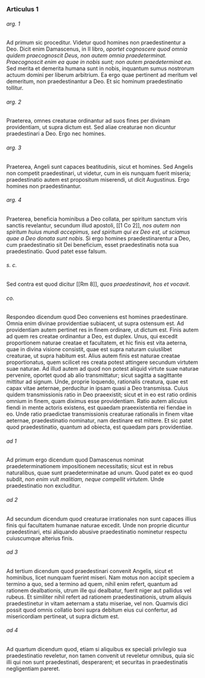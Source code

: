 ### Articulus 1

###### arg. 1
Ad primum sic proceditur. Videtur quod homines non praedestinentur a Deo. Dicit enim Damascenus, in II libro, *oportet cognoscere quod omnia quidem praecognoscit Deus, non autem omnia praedeterminat. Praecognoscit enim ea quae in nobis sunt; non autem praedeterminat ea*. Sed merita et demerita humana sunt in nobis, inquantum sumus nostrorum actuum domini per liberum arbitrium. Ea ergo quae pertinent ad meritum vel demeritum, non praedestinantur a Deo. Et sic hominum praedestinatio tollitur.

###### arg. 2
Praeterea, omnes creaturae ordinantur ad suos fines per divinam providentiam, ut supra dictum est. Sed aliae creaturae non dicuntur praedestinari a Deo. Ergo nec homines.

###### arg. 3
Praeterea, Angeli sunt capaces beatitudinis, sicut et homines. Sed Angelis non competit praedestinari, ut videtur, cum in eis nunquam fuerit miseria; praedestinatio autem est propositum miserendi, ut dicit Augustinus. Ergo homines non praedestinantur.

###### arg. 4
Praeterea, beneficia hominibus a Deo collata, per spiritum sanctum viris sanctis revelantur, secundum illud apostoli, [[1 Co 2]], *nos autem non spiritum huius mundi accepimus, sed spiritum qui ex Deo est, ut sciamus quae a Deo donata sunt nobis*. Si ergo homines praedestinarentur a Deo, cum praedestinatio sit Dei beneficium, esset praedestinatis nota sua praedestinatio. Quod patet esse falsum.

###### s. c.
Sed contra est quod dicitur [[Rm 8]], *quos praedestinavit, hos et vocavit*.

###### co.
Respondeo dicendum quod Deo conveniens est homines praedestinare. Omnia enim divinae providentiae subiacent, ut supra ostensum est. Ad providentiam autem pertinet res in finem ordinare, ut dictum est. Finis autem ad quem res creatae ordinantur a Deo, est duplex. Unus, qui excedit proportionem naturae creatae et facultatem, et hic finis est vita aeterna, quae in divina visione consistit, quae est supra naturam cuiuslibet creaturae, ut supra habitum est. Alius autem finis est naturae creatae proportionatus, quem scilicet res creata potest attingere secundum virtutem suae naturae. Ad illud autem ad quod non potest aliquid virtute suae naturae pervenire, oportet quod ab alio transmittatur; sicut sagitta a sagittante mittitur ad signum. Unde, proprie loquendo, rationalis creatura, quae est capax vitae aeternae, perducitur in ipsam quasi a Deo transmissa. Cuius quidem transmissionis ratio in Deo praeexistit; sicut et in eo est ratio ordinis omnium in finem, quam diximus esse providentiam. Ratio autem alicuius fiendi in mente actoris existens, est quaedam praeexistentia rei fiendae in eo. Unde ratio praedictae transmissionis creaturae rationalis in finem vitae aeternae, praedestinatio nominatur, nam destinare est mittere. Et sic patet quod praedestinatio, quantum ad obiecta, est quaedam pars providentiae.

###### ad 1
Ad primum ergo dicendum quod Damascenus nominat praedeterminationem impositionem necessitatis; sicut est in rebus naturalibus, quae sunt praedeterminatae ad unum. Quod patet ex eo quod subdit, *non enim vult malitiam, neque compellit virtutem*. Unde praedestinatio non excluditur.

###### ad 2
Ad secundum dicendum quod creaturae irrationales non sunt capaces illius finis qui facultatem humanae naturae excedit. Unde non proprie dicuntur praedestinari, etsi aliquando abusive praedestinatio nominetur respectu cuiuscumque alterius finis.

###### ad 3
Ad tertium dicendum quod praedestinari convenit Angelis, sicut et hominibus, licet nunquam fuerint miseri. Nam motus non accipit speciem a termino a quo, sed a termino ad quem, nihil enim refert, quantum ad rationem dealbationis, utrum ille qui dealbatur, fuerit niger aut pallidus vel rubeus. Et similiter nihil refert ad rationem praedestinationis, utrum aliquis praedestinetur in vitam aeternam a statu miseriae, vel non. Quamvis dici possit quod omnis collatio boni supra debitum eius cui confertur, ad misericordiam pertineat, ut supra dictum est.

###### ad 4
Ad quartum dicendum quod, etiam si aliquibus ex speciali privilegio sua praedestinatio reveletur, non tamen convenit ut reveletur omnibus, quia sic illi qui non sunt praedestinati, desperarent; et securitas in praedestinatis negligentiam pareret.

